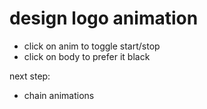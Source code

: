 # design logo animation

- click on anim to toggle start/stop
- click on body to prefer it black

next step:
- chain animations
